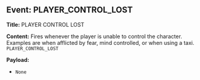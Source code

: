 ## Event: PLAYER_CONTROL_LOST

**Title:** PLAYER CONTROL LOST

**Content:**
Fires whenever the player is unable to control the character. Examples are when afflicted by fear, mind controlled, or when using a taxi.
`PLAYER_CONTROL_LOST`

**Payload:**
- `None`